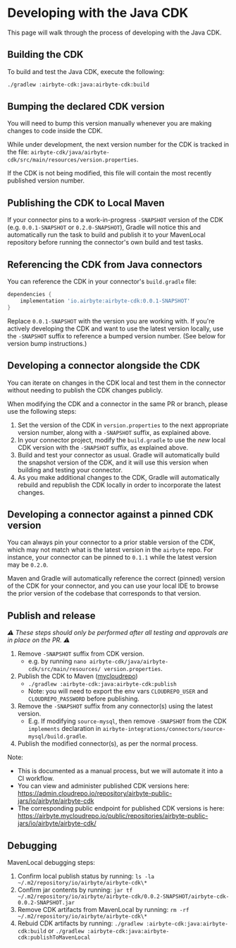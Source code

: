 # Developing with the Java CDK

This page will walk through the process of developing with the Java CDK.

## Building the CDK

To build and test the Java CDK, execute the following:

```sh
./gradlew :airbyte-cdk:java:airbyte-cdk:build
```

## Bumping the declared CDK version

You will need to bump this version manually whenever you are making changes to code inside the CDK.

While under development, the next version number for the CDK is tracked in the file: `airbyte-cdk/java/airbyte-cdk/src/main/resources/version.properties`.

If the CDK is not being modified, this file will contain the most recently published version number.

## Publishing the CDK to Local Maven

If your connector pins to a work-in-progress `-SNAPSHOT` version of the CDK (e.g. `0.0.1-SNAPSHOT` or `0.2.0-SNAPSHOT`), Gradle will notice this and automatically run the task to build and publish it to your MavenLocal repository before running the connector's own build and test tasks.

## Referencing the CDK from Java connectors

You can reference the CDK in your connector's `build.gradle` file:

```groovy
dependencies {
    implementation 'io.airbyte:airbyte-cdk:0.0.1-SNAPSHOT'
}
```

Replace `0.0.1-SNAPSHOT` with the version you are working with. If you're actively developing the CDK and want to use the latest version locally, use the `-SNAPSHOT` suffix to reference a bumped version number. (See below for version bump instructions.)

## Developing a connector alongside the CDK

You can iterate on changes in the CDK local and test them in the connector without needing to publish the CDK changes publicly.

When modifying the CDK and a connector in the same PR or branch, please use the following steps:

1. Set the version of the CDK in `version.properties` to the next appropriate version number, along with a `-SNAPSHOT` suffix, as explained above.
1. In your connector project, modify the `build.gradle` to use the _new_ local CDK version with the `-SNAPSHOT` suffix, as explained above.
1. Build and test your connector as usual. Gradle will automatically build the snapshot version of the CDK, and it will use this version when building and testing your connector.
1. As you make additional changes to the CDK, Gradle will automatically rebuild and republish the CDK locally in order to incorporate the latest changes.

## Developing a connector against a pinned CDK version

You can always pin your connector to a prior stable version of the CDK, which may not match what is the latest version in the `airbyte` repo. For instance, your connector can be pinned to `0.1.1` while the latest version may be `0.2.0`.

Maven and Gradle will automatically reference the correct (pinned) version of the CDK for your connector, and you can use your local IDE to browse the prior version of the codebase that corresponds to that version.

<!--
TODO: More detailed instructions needed.

Add screenshots and additional details for IntelliJ IDEA and/or VS Code.
-->

## Publish and release

_⚠️ These steps should only be performed after all testing and approvals are in place on the PR. ⚠️_

1. Remove `-SNAPSHOT` suffix from CDK version.
   - e.g. by running `nano airbyte-cdk/java/airbyte-cdk/src/main/resources/
version.properties`.
2. Publish the CDK to Maven ([mycloudrepo](https://airbyte.mycloudrepo.io/public/repositories/airbyte-public-jars/io/airbyte/airbyte-cdk/))
   - `./gradlew :airbyte-cdk:java:airbyte-cdk:publish`
   - Note: you will need to export the env vars `CLOUDREPO_USER` and `CLOUDREPO_PASSWORD` before publishing.
3. Remove the `-SNAPSHOT` suffix from any connector(s) using the latest version.
   - E.g. If modifying `source-mysql`, then remove `-SNAPSHOT` from the CDK `implements` declaration in `airbyte-integrations/connectors/source-mysql/build.gradle`.
4. Publish the modified connector(s), as per the normal process.

Note:

- This is documented as a manual process, but we will automate it into a CI workflow.
- You can view and administer published CDK versions here: https://admin.cloudrepo.io/repository/airbyte-public-jars/io/airbyte/airbyte-cdk
- The corresponding public endpoint for published CDK versions is here: https://airbyte.mycloudrepo.io/public/repositories/airbyte-public-jars/io/airbyte/airbyte-cdk/

## Debugging

MavenLocal debugging steps:

1. Confirm local publish status by running:
   `ls -la ~/.m2/repository/io/airbyte/airbyte-cdk\*`
2. Confirm jar contents by running:
   `jar tf ~/.m2/repository/io/airbyte/airbyte-cdk/0.0.2-SNAPSHOT/airbyte-cdk-0.0.2-SNAPSHOT.jar`
3. Remove CDK artifacts from MavenLocal by running:
   `rm -rf ~/.m2/repository/io/airbyte/airbyte-cdk\*`
4. Rebuid CDK artifacts by running:
   `./gradlew :airbyte-cdk:java:airbyte-cdk:build`
   or
   `./gradlew :airbyte-cdk:java:airbyte-cdk:publishToMavenLocal`
